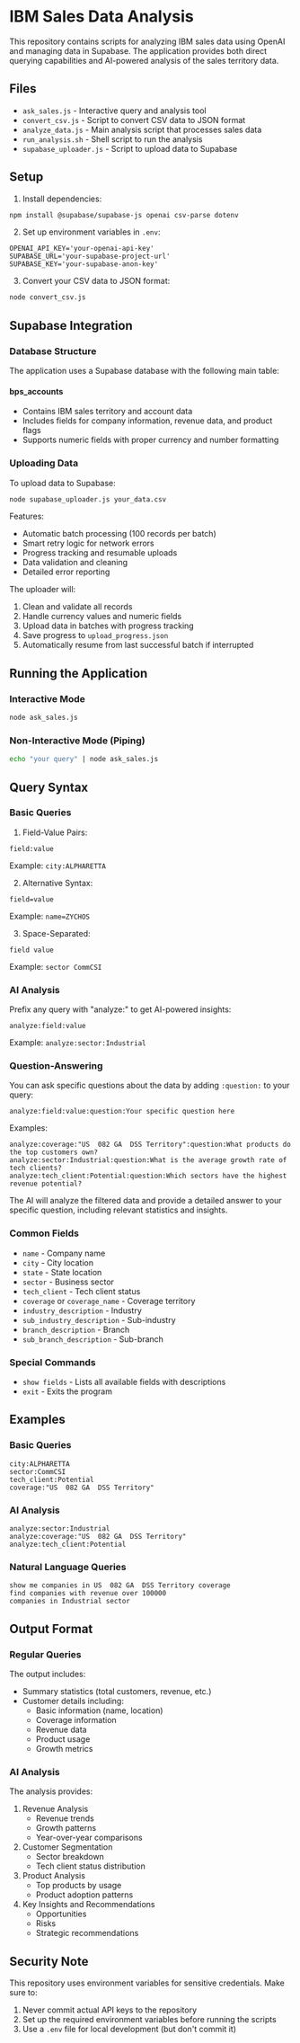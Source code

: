 # IBM Sales Data Analysis

This repository contains scripts for analyzing IBM sales data using OpenAI and managing data in Supabase. The application provides both direct querying capabilities and AI-powered analysis of the sales territory data.

## Files

- `ask_sales.js` - Interactive query and analysis tool
- `convert_csv.js` - Script to convert CSV data to JSON format
- `analyze_data.js` - Main analysis script that processes sales data
- `run_analysis.sh` - Shell script to run the analysis
- `supabase_uploader.js` - Script to upload data to Supabase

## Setup

1. Install dependencies:
```bash
npm install @supabase/supabase-js openai csv-parse dotenv
```

2. Set up environment variables in `.env`:
```
OPENAI_API_KEY='your-openai-api-key'
SUPABASE_URL='your-supabase-project-url'
SUPABASE_KEY='your-supabase-anon-key'
```

3. Convert your CSV data to JSON format:
```bash
node convert_csv.js
```

## Supabase Integration

### Database Structure
The application uses a Supabase database with the following main table:

#### bps_accounts
- Contains IBM sales territory and account data
- Includes fields for company information, revenue data, and product flags
- Supports numeric fields with proper currency and number formatting

### Uploading Data
To upload data to Supabase:

```bash
node supabase_uploader.js your_data.csv
```

Features:
- Automatic batch processing (100 records per batch)
- Smart retry logic for network errors
- Progress tracking and resumable uploads
- Data validation and cleaning
- Detailed error reporting

The uploader will:
1. Clean and validate all records
2. Handle currency values and numeric fields
3. Upload data in batches with progress tracking
4. Save progress to `upload_progress.json`
5. Automatically resume from last successful batch if interrupted

## Running the Application

### Interactive Mode
```bash
node ask_sales.js
```

### Non-Interactive Mode (Piping)
```bash
echo "your query" | node ask_sales.js
```

## Query Syntax

### Basic Queries
1. Field-Value Pairs:
```
field:value
```
Example: `city:ALPHARETTA`

2. Alternative Syntax:
```
field=value
```
Example: `name=ZYCHOS`

3. Space-Separated:
```
field value
```
Example: `sector CommCSI`

### AI Analysis
Prefix any query with "analyze:" to get AI-powered insights:
```
analyze:field:value
```
Example: `analyze:sector:Industrial`

### Question-Answering
You can ask specific questions about the data by adding `:question:` to your query:
```
analyze:field:value:question:Your specific question here
```
Examples:
```
analyze:coverage:"US  082 GA  DSS Territory":question:What products do the top customers own?
analyze:sector:Industrial:question:What is the average growth rate of tech clients?
analyze:tech_client:Potential:question:Which sectors have the highest revenue potential?
```

The AI will analyze the filtered data and provide a detailed answer to your specific question, including relevant statistics and insights.

### Common Fields
- `name` - Company name
- `city` - City location
- `state` - State location
- `sector` - Business sector
- `tech_client` - Tech client status
- `coverage` or `coverage_name` - Coverage territory
- `industry_description` - Industry
- `sub_industry_description` - Sub-industry
- `branch_description` - Branch
- `sub_branch_description` - Sub-branch

### Special Commands
- `show fields` - Lists all available fields with descriptions
- `exit` - Exits the program

## Examples

### Basic Queries
```
city:ALPHARETTA
sector:CommCSI
tech_client:Potential
coverage:"US  082 GA  DSS Territory"
```

### AI Analysis
```
analyze:sector:Industrial
analyze:coverage:"US  082 GA  DSS Territory"
analyze:tech_client:Potential
```

### Natural Language Queries
```
show me companies in US  082 GA  DSS Territory coverage
find companies with revenue over 100000
companies in Industrial sector
```

## Output Format

### Regular Queries
The output includes:
- Summary statistics (total customers, revenue, etc.)
- Customer details including:
  - Basic information (name, location)
  - Coverage information
  - Revenue data
  - Product usage
  - Growth metrics

### AI Analysis
The analysis provides:
1. Revenue Analysis
   - Revenue trends
   - Growth patterns
   - Year-over-year comparisons
2. Customer Segmentation
   - Sector breakdown
   - Tech client status distribution
3. Product Analysis
   - Top products by usage
   - Product adoption patterns
4. Key Insights and Recommendations
   - Opportunities
   - Risks
   - Strategic recommendations

## Security Note

This repository uses environment variables for sensitive credentials. Make sure to:
1. Never commit actual API keys to the repository
2. Set up the required environment variables before running the scripts
3. Use a `.env` file for local development (but don't commit it) 